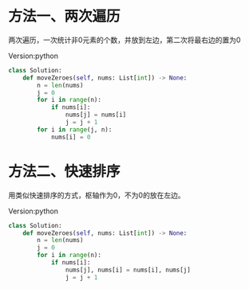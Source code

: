 # 方法一、两次遍历
两次遍历，一次统计非0元素的个数，并放到左边，第二次将最右边的置为0

Version:python
~~~python
class Solution:
    def moveZeroes(self, nums: List[int]) -> None:
        n = len(nums)
        j = 0
        for i in range(n):
            if nums[i]:
                nums[j] = nums[i]
                j = j + 1
        for i in range(j, n):
            nums[i] = 0
~~~

# 方法二、快速排序
用类似快速排序的方式，枢轴作为0，不为0的放在左边。

Version:python
~~~python
class Solution:
    def moveZeroes(self, nums: List[int]) -> None:
        n = len(nums)
        j = 0
        for i in range(n):
            if nums[i]:
                nums[j], nums[i] = nums[i], nums[j]
                j = j + 1
~~~
